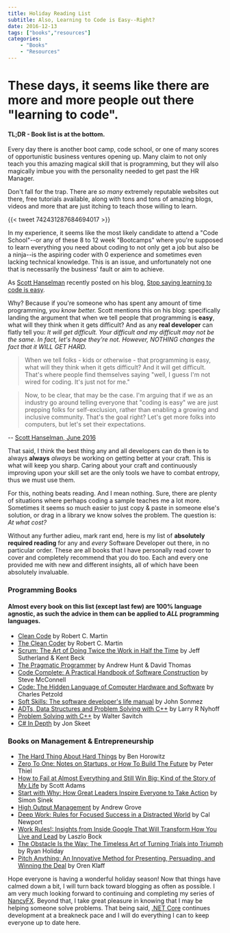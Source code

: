 ```yaml
---
title: Holiday Reading List
subtitle: Also, Learning to Code is Easy--Right?
date: 2016-12-13
tags: ["books","resources"]
categories:
    - "Books"
    - "Resources"
---
```


# These days, it seems like there are more and more people out there "learning to code". 

#### TL;DR - Book list is at the bottom.

Every day there is another boot camp, code school, or one of many scores of opportunistic business ventures opening up. Many claim to not only teach you this amazing magical skill that is programming, but they will also magically imbue you with the personality needed to get past the HR Manager.

Don't fall for the trap. There are _so many_ extremely reputable websites out there, free tutorials available, along with tons and tons of amazing blogs, videos and more that are just itching to teach those willing to learn.

{{< tweet 742431287684694017 >}}

In my experience, it seems like the most likely candidate to attend a "Code School"--or any of these 8 to 12 week "Bootcamps" where you're supposed to learn everything you need about coding to not only get a job but also be a ninja--is the aspiring coder with 0 experience and sometimes even lacking technical knowledge. This is an issue, and unfortunately not one that is necessarily the business' fault or aim to achieve.  

As [Scott Hanselman](https://twitter.com/shanselman) recently posted on his blog, [Stop saying learning to code is easy](http://www.hanselman.com/blog/StopSayingLearningToCodeIsEasy.aspx). 

Why? Because if you're someone who has spent any amount of time programming, _you know better._ Scott mentions this on his blog: specifically landing the argument that when we tell people that programming is **easy**, what will they think when it gets difficult? And as any **real developer** can flatly tell you: _It will get difficult. Your difficult and my difficult may not be the same. In fact, let's hope they're not. However, NOTHING changes the fact that it WILL GET HARD._

> When we tell folks - kids or otherwise - that programming is easy, what will they think when it gets difficult? And it will get difficult. That's where people find themselves saying "well, I guess I'm not wired for coding. It's just not for me."

> Now, to be clear, that may be the case. I'm arguing that if we as an industry go around telling everyone that "coding is easy" we are just prepping folks for self-exclusion, rather than enabling a growing and inclusive community. That's the goal right? Let's get more folks into computers, but let's set their expectations.

-- [Scott Hanselman, June 2016](http://www.hanselman.com/blog/StopSayingLearningToCodeIsEasy.aspx)

That said, I think the best thing any and all developers can do then is to always **always** _always_ be working on getting better at your craft. This is what will keep you sharp. Caring about your craft and continuously improving upon your skill set are the only tools we have to combat entropy, thus we must use them.

For this, nothing beats reading. And I mean nothing. Sure, there are plenty of situations where perhaps coding a sample teaches me a lot more. Sometimes it seems so much easier to just copy & paste in someone else's solution, or drag in a library we know solves the problem.  The question is: _At what cost?_

Without any further adieu, mark rant end, here is my list of **absolutely required reading** for any and _every_ Software Developer out there, in no particular order.  These are all books that I have personally read cover to cover and completely recommend that you do too. Each and every one provided me with new and different insights, all of which have been absolutely invaluable.

### Programming Books
#### Almost every book on this list (except last few) are 100% language agnostic, as such the advice in them can be applied to _ALL_ programming languages.

* [Clean Code](http://amzn.to/2hLm0Mg) by Robert C. Martin
* [The Clean Coder](http://amzn.to/2hCPK23) by Robert C. Martin
* [Scrum: The Art of Doing Twice the Work in Half the Time](http://amzn.to/2hLjl5o) by Jeff Sutherland & Kent Beck
* [The Pragmatic Programmer](http://amzn.to/2hLiwt7) by Andrew Hunt & David Thomas
* [Code Complete: A Practical Handbook of Software Construction](http://amzn.to/2hLgnOl) by Steve McConnell
* [Code: The Hidden Language of Computer Hardware and Software](http://amzn.to/2hLhihM) by Charles Petzold
* [Soft Skills: The software developer's life manual](http://amzn.to/2hLkXvV) by John Sonmez
* [ADTs, Data Structures and Problem Solving with C++](http://amzn.to/2hLmFxi) by Larry R Nyhoff
* [Problem Solving with C++](http://amzn.to/2hCUkNy) by Walter Savitch
* [C# In Depth](http://amzn.to/2hLm3ba) by Jon Skeet 

### Books on Management & Entrepreneurship

* [The Hard Thing About Hard Things](http://amzn.to/2hLmAcU) by Ben Horowitz
* [Zero To One: Notes on Startups, or How To Build The Future](http://amzn.to/2hLhBJs) by Peter Thiel
* [How to Fail at Almost Everything and Still Win Big: Kind of the Story of My Life](http://amzn.to/2hsU8gK) by Scott Adams
* [Start with Why: How Great Leaders Inspire Everyone to Take Action](http://amzn.to/2hCQkNh) by Simon Sinek
* [High Output Management](http://amzn.to/2hLe0v1) by Andrew Grove
* [Deep Work: Rules for Focused Success in a Distracted World](http://amzn.to/2hCNAiN) by Cal Newport
* [Work Rules!: Insights from Inside Google That Will Transform How You Live and Lead](http://amzn.to/2hLgTMh) by Laszlo Bock
* [The Obstacle Is the Way: The Timeless Art of Turning Trials into Triumph](http://amzn.to/2hCUOmQ) by Ryan Holiday
* [Pitch Anything: An Innovative Method for Presenting, Persuading, and Winning the Deal](http://amzn.to/2ht2yEH) by Oren Klaff

Hope everyone is having a wonderful holiday season! Now that things have calmed down a bit, I will turn back toward blogging as often as possible.  I am very much looking forward to continuing and completing my series of [NancyFX](https://www.nancyfx.org). Beyond that, I take great pleasure in knowing that I may be helping someone solve problems. That being said, [.NET Core](https://dot.net) continues development at a breakneck pace and I will do everything I can to keep everyone up to date here.
